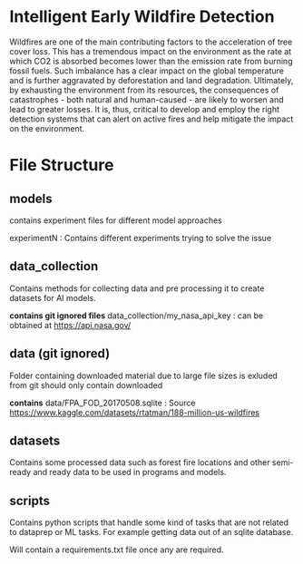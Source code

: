# Intelligent Early Wildfire Detection

Wildfires are one of the main contributing factors to the acceleration of tree cover loss. This has a tremendous impact on the environment as the rate at which CO2 is absorbed becomes lower than the emission rate from burning fossil fuels. Such imbalance has a clear impact on the global temperature and is further aggravated by deforestation and land degradation. Ultimately, by exhausting the environment from its resources, the consequences of catastrophes -  both natural and human-caused - are likely to worsen and lead to greater losses. It is, thus, critical to develop and employ the right detection systems that can alert on active fires and help mitigate the impact on the environment.

# File Structure

## models
contains experiment files for different model approaches 

experimentN : Contains different experiments trying to solve the issue

## data_collection
Contains methods for collecting data and pre processing it to create datasets for AI models.

**contains git ignored files**
data_collection/my_nasa_api_key : can be obtained at https://api.nasa.gov/

## data (git ignored)
Folder containing downloaded material due to large file sizes is exluded from git should only contain downloaded 

**contains** 
data/FPA_FOD_20170508.sqlite : Source https://www.kaggle.com/datasets/rtatman/188-million-us-wildfires

## datasets
Contains some processed data such as forest fire locations and other semi-ready and ready data to be used in programs and models.

## scripts
Contains python scripts that handle some kind of tasks that are not related to dataprep or ML tasks. For example getting data out of an sqlite database.

Will contain a requirements.txt file once any are required.





